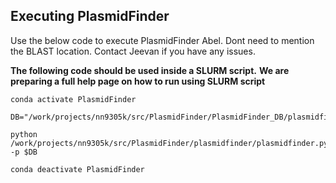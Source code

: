 
**Executing PlasmidFinder**
-------------------------
Use the below code to execute PlasmidFinder Abel. Dont need to mention the BLAST location. 
Contact Jeevan if you have any issues.

**The following code should be used inside a SLURM script.**
**We are preparing a full help page on how to run using SLURM script**

```
conda activate PlasmidFinder

DB="/work/projects/nn9305k/src/PlasmidFinder/PlasmidFinder_DB/plasmidfinder_db/"

python /work/projects/nn9305k/src/PlasmidFinder/plasmidfinder/plasmidfinder.py -p $DB 

conda deactivate PlasmidFinder
```
